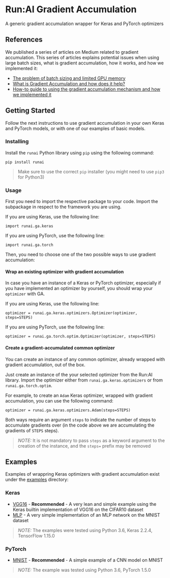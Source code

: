 # Run:AI Gradient Accumulation

A generic gradient accumulation wrapper for Keras and PyTorch optimizers

## References

We published a series of articles on Medium related to gradient accumulation. This series of articles explains potential issues when using large batch sizes, what is gradient accumulation, how it works, and how we implemented it:

* [The problem of batch sizing and limited GPU memory](https://towardsdatascience.com/how-to-break-gpu-memory-boundaries-even-with-large-batch-sizes-7a9c27a400ce?source=friends_link&sk=74a7a2793da909c1194c0add818c7fd3)
* [What is Gradient Accumulation and how does it help?](https://towardsdatascience.com/what-is-gradient-accumulation-in-deep-learning-ec034122cfa?source=friends_link&sk=28226e1d0ffa7e450d7dffa8d5b9cff6)
* [How-to guide to using the gradient accumulation mechanism and how we implemented it](https://towardsdatascience.com/how-to-easily-use-gradient-accumulation-in-keras-models-fa02c0342b60?source=friends_link&sk=ff9137c1c7fa5bbfc4c4e09bacc0273b)

## Getting Started

Follow the next instructions to use gradient accumulation in your own Keras and PyTorch models, or with one of our examples of basic models.

### Installing

Install the `runai` Python library using `pip` using the following command:

```
pip install runai
```

> Make sure to use the correct `pip` installer (you might need to use `pip3` for Python3)

### Usage

First you need to import the respective package to your code.
Import the subpackage in respect to the framework you are using.

If you are using Keras, use the following line:

```
import runai.ga.keras
```

If you are using PyTorch, use the following line:

```
import runai.ga.torch
```

Then, you need to choose one of the two possible ways to use gradient accumulation:

#### Wrap an existing optimizer with gradient accumulation

In case you have an instance of a Keras or PyTorch optimizer, especially if you have implemented an optimizer by yourself, you should wrap your `optimizer` with GA.

If you are using Keras, use the following line:

```
optimizer = runai.ga.keras.optimizers.Optimizer(optimizer, steps=STEPS)
```

If you are using PyTorch, use the following line:

```
optimizer = runai.ga.torch.optim.Optimizer(optimizer, steps=STEPS)
```

#### Create a gradient-accumulated common optimizer

You can create an instance of any common optimizer, already wrapped with gradient accumulation, out of the box.

Just create an instance of the your selected optimizer from the Run:AI library.
Import the optimizer either from `runai.ga.keras.optimizers` or from `runai.ga.torch.optim`.

For example, to create an `Adam` Keras optimizer, wrapped with gradient accumulation, you can use the following command:

```
optimizer = runai.ga.keras.optimizers.Adam(steps=STEPS)
```

Both ways require an argument `steps` to indicate the number of steps to accumulate gradients over (in the code above we are accumulating the gradients of `STEPS` steps).

> *NOTE:* It is not mandatory to pass `steps` as a keyword argument to the creation of the instance, and the `steps=` prefix may be removed

## Examples

Examples of wrappring Keras optimizers with gradient accumulation exist under the [examples](../../examples/ga) directory:

### Keras

* [VGG16](../../examples/ga/keras/vgg16.py) - **Recommended** - A very lean and simple example using the Keras builtin implementation of VGG16 on the CIFAR10 dataset
* [MLP](../../examples/ga/keras/mlp.py) - A very simple implementation of an MLP network on the MNIST dataset

> *NOTE:* The examples were tested using Python 3.6, Keras 2.2.4, TensorFlow 1.15.0

### PyTorch

* [MNIST](../../examples/ga/torch/mnist.py) - **Recommended** - A simple example of a CNN model on MNIST

> *NOTE:* The example was tested using Python 3.6, PyTorch 1.5.0
